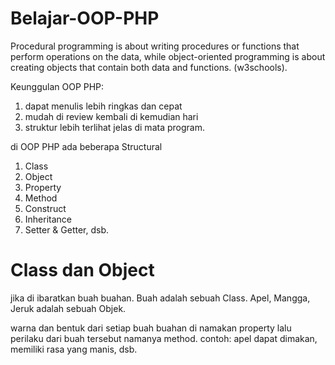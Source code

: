 # Belajar-OOP-PHP

Procedural programming is about writing procedures or functions that perform operations on the data, while object-oriented programming is about creating objects that contain both data and functions. (w3schools).

Keunggulan OOP PHP:
1. dapat menulis lebih ringkas dan cepat
2. mudah di review kembali di kemudian hari
3. struktur lebih terlihat jelas di mata program.

di OOP PHP ada beberapa Structural
1. Class
2. Object
3. Property
4. Method
5. Construct
6. Inheritance
7. Setter & Getter, dsb.

# Class dan Object
jika di ibaratkan buah buahan.
Buah adalah sebuah Class.
Apel, Mangga, Jeruk adalah sebuah Objek.

warna dan bentuk dari setiap buah buahan di namakan property
lalu perilaku dari buah tersebut namanya method. contoh: apel dapat dimakan, memiliki rasa yang manis, dsb.